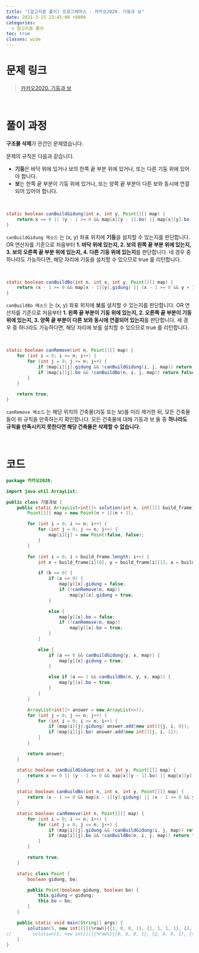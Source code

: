 ```yaml
---
title: "[알고리즘 풀이] 프로그래머스 - 카카오2020. 기둥과 보"
date: 2021-3-15 23:45:00 +0900
categories:
  - 알고리즘 풀이
toc: true
classes: wide
---
```


# 문제 링크

> [카카오2020. 기둥과 보](https://programmers.co.kr/learn/courses/30/lessons/60061)

<br>

# 풀이 과정

**구조물 삭제**가 관건인 문제였습니다.

문제의 규칙은 다음과 같습니다.

- **기둥**은 바닥 위에 있거나 보의 한쪽 끝 부분 위에 있거나, 또는 다른 기둥 위에 있어야 합니다.
- **보**는 한쪽 끝 부분이 기둥 위에 있거나, 또는 양쪽 끝 부분이 다른 보와 동시에 연결되어 있어야 합니다.

<br>

```java
static boolean canBuildGidung(int x, int y, Point[][] map) {
    return x == 0 || (y - 1 >= 0 && map[x][y - 1].bo) || map[x][y].bo || (x - 1 >= 0 && map[x - 1][y].gidung);
}
```

`canBuildGidung 메소드` 는 (x, y) 좌표 위치에 **기둥**을 설치할 수 있는지를 판단합니다. OR 연산자를 기준으로 처음부터 **1. 바닥 위에 있는지, 2. 보의 왼쪽 끝 부분 위에 있는지, 3. 보의 오른쪽 끝 부분 위에 있는지, 4. 다른 기둥 위에 있는지**를 판단합니다. 네 경우 중 하나라도 가능하다면, 해당 자리에 기둥을 설치할 수 있으므로 true 를 리턴합니다.

<br>

```java
static boolean canBuildBo(int n, int x, int y, Point[][] map) {
    return (x - 1 >= 0 && map[x - 1][y].gidung) || (x - 1 >= 0 && y + 1 <= n && map[x - 1][y + 1].gidung) || (y - 1 >= 0 && y + 1 <= n && map[x][y - 1].bo && map[x][y + 1].bo);
}
```

`canBuildBo 메소드` 는 (x, y) 좌표 위치에 **보**를 설치할 수 있는지를 판단합니다. OR 연산자를 기준으로 처음부터 **1. 왼쪽 끝 부분이 기둥 위에 있는지, 2. 오른쪽 끝 부분이 기둥 위에 있는지, 3. 양쪽 끝 부분이 다른 보와 동시에 연결되어 있는지**를 판단합니다. 세 경우 중 하나라도 가능하다면, 해당 자리에 보를 설치할 수 있으므로 true 를 리턴합니다.

<br>

```java
static boolean canRemove(int n, Point[][] map) {
    for (int i = 0; i <= n; i++) {
        for (int j = 0; j <= n; j++) {
            if (map[i][j].gidung && !canBuildGidung(i, j, map)) return false;
            if (map[i][j].bo && !canBuildBo(n, i, j, map)) return false;
        }
    }

    return true;
}
```

`canRemove 메소드` 는 해당 위치의 건축물(기둥 또는 보)를 미리 제거한 뒤, 모든 건축물들이 위 규칙을 만족하는지 확인합니다. 모든 건축물에 대해 기둥과 보 둘 중 **하나라도 규칙을 만족시키지 못한다면 해당 건축물은 삭제할 수 없습니다.**

<br>

# 코드

```java
package 카카오2020;

import java.util.ArrayList;

public class 기둥과보 {
    public static ArrayList<int[]> solution(int n, int[][] build_frame) {
        Point[][] map = new Point[n + 1][n + 1];

        for (int i = 0; i <= n; i++) {
            for (int j = 0; j <= n; j++) {
                map[i][j] = new Point(false, false);
            }
        }

        for (int i = 0; i < build_frame.length; i++) {
            int x = build_frame[i][0], y = build_frame[i][1], a = build_frame[i][2], b = build_frame[i][3];

            if (b == 0) {
                if (a == 0) {
                    map[y][x].gidung = false;
                    if (!canRemove(n, map))
                        map[y][x].gidung = true;
                }

                else {
                    map[y][x].bo = false;
                    if (!canRemove(n, map))
                        map[y][x].bo = true;
                }
            }

            else {
                if (a == 0 && canBuildGidung(y, x, map)) {
                    map[y][x].gidung = true;
                }

                else if (a == 1 && canBuildBo(n, y, x, map)) {
                    map[y][x].bo = true;
                }
            }
        }

        ArrayList<int[]> answer = new ArrayList<>();
        for (int j = 0; j <= n; j++) {
            for (int i = 0; i <= n; i++) {
                if (map[i][j].gidung) answer.add(new int[]{j, i, 0});
                if (map[i][j].bo) answer.add(new int[]{j, i, 1});
            }
        }

        return answer;
    }

    static boolean canBuildGidung(int x, int y, Point[][] map) {
        return x == 0 || (y - 1 >= 0 && map[x][y - 1].bo) || map[x][y].bo || (x - 1 >= 0 && map[x - 1][y].gidung);
    }

    static boolean canBuildBo(int n, int x, int y, Point[][] map) {
        return (x - 1 >= 0 && map[x - 1][y].gidung) || (x - 1 >= 0 && y + 1 <= n && map[x - 1][y + 1].gidung) || (y - 1 >= 0 && y + 1 <= n && map[x][y - 1].bo && map[x][y + 1].bo);
    }

    static boolean canRemove(int n, Point[][] map) {
        for (int i = 0; i <= n; i++) {
            for (int j = 0; j <= n; j++) {
                if (map[i][j].gidung && !canBuildGidung(i, j, map)) return false;
                if (map[i][j].bo && !canBuildBo(n, i, j, map)) return false;
            }
        }

        return true;
    }

    static class Point {
        boolean gidung, bo;

        public Point(boolean gidung, boolean bo) {
            this.gidung = gidung;
            this.bo = bo;
        }
    }

    public static void main(String[] args) {
        solution(5, new int[][]{%raw%}{{1, 0, 0, 1}, {1, 1, 1, 1}, {2, 1, 0, 1}, {2, 2, 1, 1}, {5, 0, 0, 1}, {5, 1, 0, 1}, {4, 2, 1, 1}, {3, 2, 1, 1}}{%endraw%});
//        solution(5, new int[][]{%raw%}{{0, 0, 0, 1}, {2, 0, 0, 1}, {4, 0, 0, 1}, {0, 1, 1, 1}, {1, 1, 1, 1}, {2, 1, 1, 1}, {3, 1, 1, 1}, {2, 0, 0, 0}, {1, 1, 1, 0}, {2, 2, 0, 1}}{%endraw%});
    }
}
```